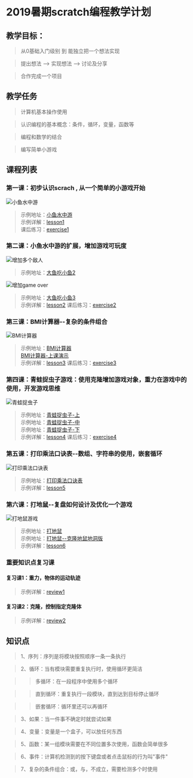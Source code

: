 # 2019暑期scratch编程教学计划

## 教学目标：
> 从0基础入门级别 到 能独立把一个想法实现

> 提出想法 --> 实现想法 --> 讨论及分享

> 合作完成一个项目

## 教学任务
> 计算机基本操作使用

> 认识编程的基本概念：条件，循环，变量，函数等

> 编程和数学的结合

> 编写简单小游戏


## 课程列表

### 第一课：初步认识scrach , 从一个简单的小游戏开始
![小鱼水中游](https://raw.githubusercontent.com/jellier/teachkidscratch/master/thumb/fishSwim.jpg)
> 示例地址：[小鱼水中游](https://scratch.mit.edu/projects/321283450/editor "最简单的循环")   
> 示例详解：[lesson1](https://github.com/jellier/teachkidscratch/blob/master/lesson1.md)   
> 课后练习：[exercise1](https://github.com/jellier/teachkidscratch/blob/master/exercise1.md)

### 第二课：小鱼水中游的扩展，增加游戏可玩度 
![增加多个敌人](https://raw.githubusercontent.com/jellier/teachkidscratch/master/thumb/EatFish2.jpg)
> 示例地址：[大鱼吃小鱼2](https://scratch.mit.edu/projects/324022543/editor "加入多个敌人")   

![增加game over](https://raw.githubusercontent.com/jellier/teachkidscratch/master/thumb/EatFish3.jpg)
> 示例地址：[大鱼吃小鱼3](https://scratch.mit.edu/projects/324056921/editor "加入广播")       
> 示例详解：[lesson2](https://github.com/jellier/teachkidscratch/blob/master/lesson2.md) 
> 课后练习：[exercise2](https://github.com/jellier/teachkidscratch/blob/master/exercise2.md)

### 第三课：BMI计算器--复杂的条件组合
![BMI计算器](https://raw.githubusercontent.com/jellier/teachkidscratch/master/thumb/BMI.jpg)
> 示例地址：[BMI计算器](https://scratch.mit.edu/projects/321460387/editor "BMI计算器")  
           [BMI计算器-上课演示](https://scratch.mit.edu/projects/324124989/editor "BMI计算器")      
> 示例详解：[lesson3](https://github.com/jellier/teachkidscratch/blob/master/lesson3.md) 
> 课后练习：[exercise3](https://github.com/jellier/teachkidscratch/blob/master/exercise3.md)

### 第四课：青蛙捉虫子游戏：使用克隆增加游戏对象，重力在游戏中的使用，开发游戏思维
![青蛙捉虫子](https://raw.githubusercontent.com/jellier/teachkidscratch/master/thumb/Frog.jpg)
> 示例地址：[青蛙捉虫子-上](https://scratch.mit.edu/projects/324177292/editor)    
> 示例地址：[青蛙捉虫子-中](https://scratch.mit.edu/projects/324174825/editor)  
> 示例地址：[青蛙捉虫子-下](https://scratch.mit.edu/projects/323834199/editor)      
> 示例详解：[lesson4](https://github.com/jellier/teachkidscratch/blob/master/lesson4.md) 
> 课后练习：[exercise4](https://github.com/jellier/teachkidscratch/blob/master/exercise4.md)

### 第五课：打印乘法口诀表--数组、字符串的使用，嵌套循环
![打印乘法口诀表](https://raw.githubusercontent.com/jellier/teachkidscratch/master/thumb/MultiTable.jpg)   
> 示例地址：[打印乘法口诀表](https://scratch.mit.edu/projects/321784470/editor)   
> 示例详解：[lesson5](https://github.com/jellier/teachkidscratch/blob/master/lesson5.md) 
   
### 第六课：打地鼠--复盘如何设计及优化一个游戏
![打地鼠游戏](https://raw.githubusercontent.com/jellier/teachkidscratch/master/thumb/Hamster.jpg)
> 示例地址：[打地鼠](https://scratch.mit.edu/projects/325454314/editor)      
> 示例地址：[打地鼠--克隆地鼠地洞版](https://scratch.mit.edu/projects/326389786/editor)     
> 示例详解：[lesson6](https://github.com/jellier/teachkidscratch/blob/master/lesson6.md) 


### 重要知识点复习课
####  复习课1：重力，物体的运动轨迹
> 示例详解：[review1](https://github.com/jellier/teachkidscratch/blob/master/review1.md) 

####  复习课2：克隆，控制指定克隆体
> 示例详解：[review2](https://github.com/jellier/teachkidscratch/blob/master/review2.md) 

## 知识点
> 1、序列：序列是将模块按照顺序一条一条执行

> 2、循环：当有模块需要重复执行时，使用循环更简洁

>> 多循环：在一段程序中使用多个循环

>> 直到循环：重复执行一段模块，直到达到目标停止循环

>> 嵌套循环：循环里还可以再循环

> 3、如果：当一件事不确定时就尝试如果

> 4、变量：变量是一个盒子，可以放任何东西

> 5、函数：某一组模块需要在不同位置多次使用，函数会简单很多

> 6、事件：计算机检测到的按下键盘或者点击鼠标的行为叫"事件"

> 7、复杂的条件组合：或，与，不成立，需要检测多个时使用